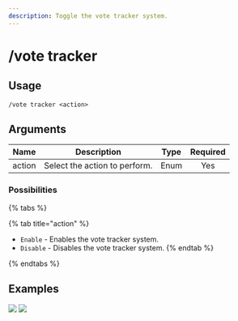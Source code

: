 ```yaml
---
description: Toggle the vote tracker system.
---
```


# /vote tracker

## Usage

```
/vote tracker <action>
```

## Arguments

| Name   | Description                   | Type | Required |
| :----: | :---------------------------: | :--: | :------: |
| action | Select the action to perform. | Enum | Yes      |

### Possibilities

{% tabs %}

{% tab title="action" %}
- `Enable` - Enables the vote tracker system.
- `Disable` - Disables the vote tracker system.
{% endtab %}

{% endtabs %}

## Examples

![](https://github.com/xNickyDev/Forkman/assets/111157596/449f1231-4eba-4511-8ee9-2e48ca658b93)
![](https://github.com/xNickyDev/Forkman/assets/111157596/d1014147-1ef4-40a0-b9be-8c69e6477a56)